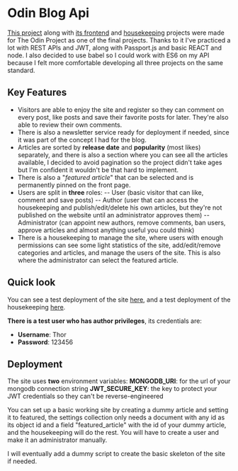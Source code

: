 # Odin Blog Api

[This project](https://github.com/JulianKings/odin-blog-api) along with [its frontend](https://github.com/JulianKings/odin-blog-api-frontend) and [housekeeping](https://github.com/JulianKings/odin-blog-api-housekeeping) projects were made for The Odin Project as one of the final projects. Thanks to it I've practiced a lot with REST APIs and JWT, along with Passport.js and basic REACT and node. I also decided to use babel so I could work with ES6 on my API because I felt more comfortable developing all three projects on the same standard.

## Key Features

 - Visitors are able to enjoy the site and register so they can comment on every post, like posts and save their favorite posts for later. They're also able to review their own comments.
 - There is also a newsletter service ready for deployment if needed, since it was part of the concept I had for the blog.
 - Articles are sorted by **release date** and **popularity** (most likes) separately, and there is also a section where you can see all the articles available, I decided to avoid pagination so the project didn't take ages but I'm confident it wouldn't be that hard to implement.
 - There is also a "*featured article*" that can be selected and is permanently pinned on the front page.
 - Users are split in **three** roles:
 -- User (basic visitor that can like, comment and save posts)
 -- Author (user that can access the housekeeping and publish/edit/delete his own articles, but they're not published on the website until an administrator approves them)
 -- Administrator (can appoint new authors, remove comments, ban users, approve articles and almost anything useful you could think) 
 - There is a housekeeping to manage the site, where users with enough permissions can see some light statistics of the site, add/edit/remove categories and articles, and manage the users of the site. This is also where the administrator can select the featured article.

## Quick look

You can see a test deployment of the site [here](https://odin-blog-frontend.netlify.app/), and a test deployment of the housekeeping [here](https://odin-blog-housekeeping.netlify.app/).

**There is a test user who has author privileges**, its credentials are:

 - **Username**: Thor
 - **Password**: 123456

## Deployment

The site uses **two** environment variables:
**MONGODB_URI**: for the url of your mongodb connection string
**JWT_SECURE_KEY**: the key to protect your JWT credentials so they can't be reverse-engineered

You can set up a basic working site by creating a dummy article and setting it to featured, the settings collection only needs a document with any id as its object id and a field "featured_article" with the id of your dummy article, and the housekeeping will do the rest. You will have to create a user and make it an administrator manually.

I will eventually add a dummy script to create the basic skeleton of the site if needed.